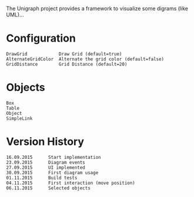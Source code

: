 The Unigraph project provides a framework to visualize some digrams (like UML)...

Configuration
=============

    DrawGrid            Draw Grid (default=true)
    AlternateGridColor  Alternate the grid color (default=false)
    GridDistance        Grid Distance (default=20)

Objects
=======
    
    Box
    Table           
    Object
    SimpleLink


Version History
===============

    16.09.2015      Start implementation
    23.09.2015      Diagram events
    27.09.2015      UI implemented
    30.09.2015      First diagram usage
    01.11.2015      Build tests
    04.11.2015      First interaction (move position)
    06.11.2015      Selected objects

